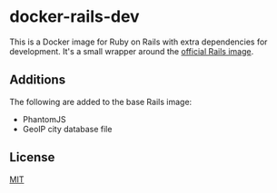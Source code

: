 # docker-rails-dev

This is a Docker image for Ruby on Rails with extra dependencies for development.
It's a small wrapper around the [official Rails image](https://hub.docker.com/_/rails/).

## Additions

The following are added to the base Rails image:

* PhantomJS
* GeoIP city database file

## License

[MIT](http://opensource.org/licenses/MIT)
